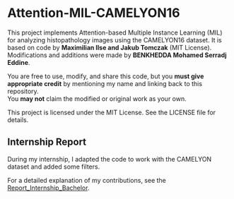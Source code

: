# Attention-MIL-CAMELYON16

This project implements Attention-based Multiple Instance Learning (MIL) for analyzing histopathology images using the CAMELYON16 dataset. It is based on code by **Maximilian Ilse and Jakub Tomczak** (MIT License).  
Modifications and additions were made by **BENKHEDDA Mohamed Serradj Eddine**.

You are free to use, modify, and share this code, but you **must give appropriate credit** by mentioning my name and linking back to this repository.  
You **may not** claim the modified or original work as your own.

This project is licensed under the MIT License. See the LICENSE file for details.

## Internship Report

During my internship, I adapted the code to work with the CAMELYON dataset and added some filters.

For a detailed explanation of my contributions, see the [Report_Internship_Bachelor](./docs/Report_Internship_Bachelor.pdf).
